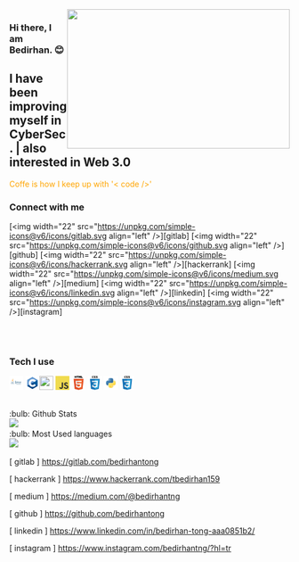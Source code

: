 <img src="https://media.giphy.com/media/13HgwGsXF0aiGY/giphy.gif" align="right" width="400" height="250">

### Hi there, I am Bedirhan. :blush:

## I have been improving myself in CyberSec. | also interested in Web 3.0

<font color="orange">Coffe is how I keep up with '< code />' </font>

### Connect with me

[<img  width="22" src="https://unpkg.com/simple-icons@v6/icons/gitlab.svg align="left" />][gitlab]
[<img  width="22" src="https://unpkg.com/simple-icons@v6/icons/github.svg align="left" />][github]
[<img  width="22" src="https://unpkg.com/simple-icons@v6/icons/hackerrank.svg align="left" />][hackerrank]
[<img  width="22" src="https://unpkg.com/simple-icons@v6/icons/medium.svg align="left" />][medium]
[<img  width="22" src="https://unpkg.com/simple-icons@v6/icons/linkedin.svg align="left" />][linkedin]
[<img  width="22" src="https://unpkg.com/simple-icons@v6/icons/instagram.svg align="left" />][instagram]

<br />
<br />

### Tech I use
<img src="https://raw.githubusercontent.com/github/explore/80688e429a7d4ef2fca1e82350fe8e3517d3494d/topics/java/java.png" width="25" height="25"> <img src="https://raw.githubusercontent.com/github/explore/80688e429a7d4ef2fca1e82350fe8e3517d3494d/topics/c/c.png" width="25" height="25"><img src="https://git-scm.com/images/logos/logomark-orange@2x.png" width="25" height="25"> <img src="https://raw.githubusercontent.com/github/explore/80688e429a7d4ef2fca1e82350fe8e3517d3494d/topics/javascript/javascript.png" width="25" height="25"> <img src="https://raw.githubusercontent.com/github/explore/80688e429a7d4ef2fca1e82350fe8e3517d3494d/topics/html/html.png" width="25" height="25"> <img src="https://raw.githubusercontent.com/github/explore/80688e429a7d4ef2fca1e82350fe8e3517d3494d/topics/css/css.png" width="25" height="25"> <img src="https://raw.githubusercontent.com/github/explore/80688e429a7d4ef2fca1e82350fe8e3517d3494d/topics/python/python.png" width="25" height="25"> <img src="https://raw.githubusercontent.com/github/explore/80688e429a7d4ef2fca1e82350fe8e3517d3494d/topics/css/css.png" width="25" height="25">
<br />
<br />

<summary> :bulb: Github Stats</summary>
<img src="https://github-readme-stats.vercel.app/api?username=bedirhantong&count_private=true&show_icons=true&theme=nightowl ">

<summary> :bulb: Most Used languages</summary>
<img src="https://github-readme-stats.vercel.app/api/top-langs/?username=bedirhantong&layout=compact&theme=nightowl">














[ gitlab ] https://gitlab.com/bedirhantong

[ hackerrank ] https://www.hackerrank.com/tbedirhan159

[ medium ] https://medium.com/@bedirhantng

[ github ] https://github.com/bedirhantong

[ linkedin ] https://www.linkedin.com/in/bedirhan-tong-aaa0851b2/

[ instagram ] https://www.instagram.com/bedirhantng/?hl=tr
 
